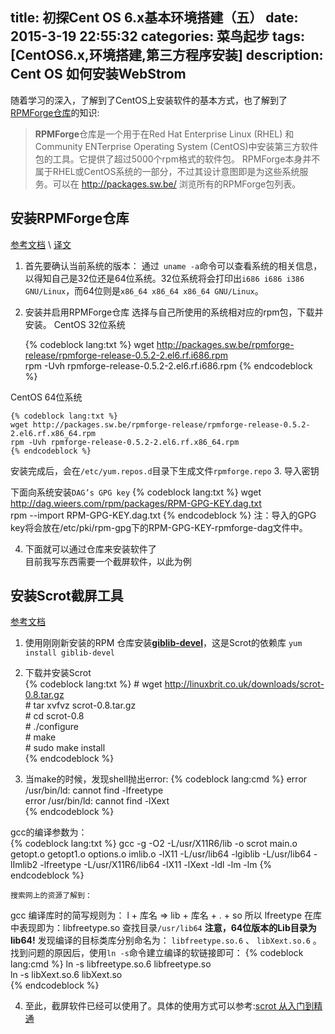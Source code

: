 title: 初探Cent OS 6.x基本环境搭建（五）
date: 2015-3-19 22:55:32
categories: 菜鸟起步
tags: [CentOS6.x,环境搭建,第三方程序安装]
description: Cent OS 如何安装WebStrom
---

随着学习的深入，了解到了CentOS上安装软件的基本方式，也了解到了[RPMForge仓库][1]的知识:
> **RPMForge**仓库是一个用于在Red Hat Enterprise Linux (RHEL) 和Community ENTerprise Operating System (CentOS)中安装第三方软件包的工具。它提供了超过5000个rpm格式的软件包。
> RPMForge本身并不属于RHEL或CentOS系统的一部分，不过其设计意图即是为这些系统服务。可以在 http://packages.sw.be/ 浏览所有的RPMForge包列表。

## 安装RPMForge仓库 
[参考文档][2]  \\ [译文][3]  

1. 首先要确认当前系统的版本：
  通过` uname -a`命令可以查看系统的相关信息，以得知自己是32位还是64位系统。32位系统将会打印出`i686 i686 i386 GNU/Linux`，而64位则是`x86_64 x86_64 x86_64 GNU/Linux`。
2. 安装并启用RPMForge仓库
  选择与自己所使用的系统相对应的rpm包，下载并安装。
  CentOS 32位系统  

    {% codeblock lang:txt %} 
    wget http://packages.sw.be/rpmforge-release/rpmforge-release-0.5.2-2.el6.rf.i686.rpm  
    rpm -Uvh rpmforge-release-0.5.2-2.el6.rf.i686.rpm
    {% endcodeblock %}  

  CentOS 64位系统  

    {% codeblock lang:txt %}
    wget http://packages.sw.be/rpmforge-release/rpmforge-release-0.5.2-2.el6.rf.x86_64.rpm  
    rpm -Uvh rpmforge-release-0.5.2-2.el6.rf.x86_64.rpm
    {% endcodeblock %}

  安装完成后，会在`/etc/yum.repos.d`目录下生成文件`rpmforge.repo`
3. 导入密钥  

  下面向系统安装`DAG’s GPG key`
  {% codeblock lang:txt %}
    wget http://dag.wieers.com/rpm/packages/RPM-GPG-KEY.dag.txt  
    rpm --import RPM-GPG-KEY.dag.txt
  {% endcodeblock %}
注：导入的GPG key将会放在/etc/pki/rpm-gpg下的RPM-GPG-KEY-rpmforge-dag文件中。

4. 下面就可以通过仓库来安装软件了  
  目前我写东西需要一个截屏软件，以此为例

## 安装Scrot截屏工具
[参考文档][4]

1. 使用刚刚新安装的RPM 仓库安装[**giblib-devel**][5]，这是Scrot的依赖库
`yum install giblib-devel`
2. 下载并安装Scrot  
    {% codeblock lang:txt %}
        # wget http://linuxbrit.co.uk/downloads/scrot-0.8.tar.gz  
        # tar xvfvz scrot-0.8.tar.gz  
        # cd scrot-0.8  
        # ./configure  
        # make  
        # sudo make install    
    {% endcodeblock %}
 
3. 当make的时候，发现shell抛出error:
    {% codeblock lang:cmd %}
    error /usr/bin/ld: cannot find -lfreetype  
    error /usr/bin/ld: cannot find -lXext  
    {% endcodeblock %}

  gcc的编译参数为：  
   {% codeblock lang:txt %}
gcc  -g -O2 -L/usr/X11R6/lib -o scrot  main.o getopt.o getopt1.o options.o imlib.o -lX11 -L/usr/lib64 -lgiblib -L/usr/lib64 -lImlib2 -lfreetype -L/usr/X11R6/lib64 -lX11 -lXext -ldl -lm -lm
    {% endcodeblock %}

    搜索网上的资源了解到：
gcc 编译库时的简写规则为： l + 库名 => lib + 库名 + . + so
所以 lfreetype 在库中表现即为：libfreetype.so
查找目录`/usr/lib64` **注意，64位版本的Lib目录为lib64!** 发现编译的目标类库分别命名为：
`libfreetype.so.6` 、 `libXext.so.6` 。找到问题的原因后，使用`ln -s`命令建立编译的软链接即可：
    {% codeblock lang:cmd %}
        ln -s libfreetype.so.6 libfreetype.so  
        ln -s libXext.so.6 libXext.so  
    {% endcodeblock %}

4. 至此，截屏软件已经可以使用了。具体的使用方式可以参考:[scrot 从入门到精通][6]

[1]: http://packages.sw.be/
[2]: http://www.tecmint.com/enable-rpmforge-repository/ 
[3]: http://www.dannysite.com/blog/170/
[4]: http://www.centoscn.com/image-text/install/2014/1023/3995.html 
[5]: https://packages.debian.org/zh-tw/wheezy/giblib-dev
[6]: https://linuxtoy.org/archives/mastering-scrot.html